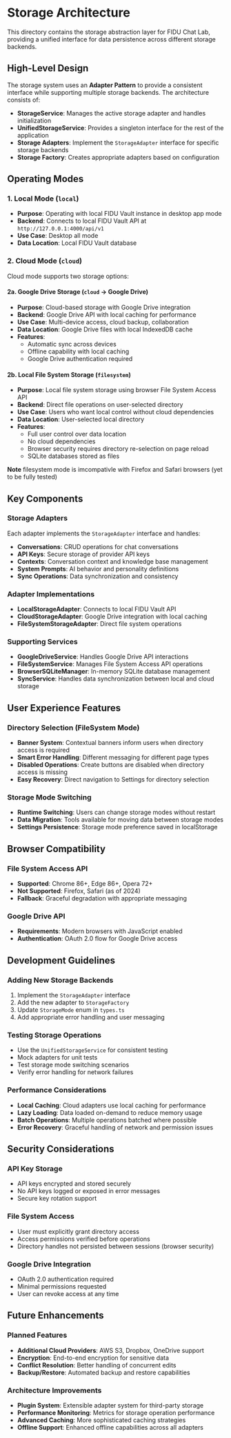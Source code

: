 # Storage Architecture

This directory contains the storage abstraction layer for FIDU Chat Lab, providing a unified interface for data persistence across different storage backends.

## High-Level Design

The storage system uses an **Adapter Pattern** to provide a consistent interface while supporting multiple storage backends. The architecture consists of:

- **StorageService**: Manages the active storage adapter and handles initialization
- **UnifiedStorageService**: Provides a singleton interface for the rest of the application
- **Storage Adapters**: Implement the `StorageAdapter` interface for specific storage backends
- **Storage Factory**: Creates appropriate adapters based on configuration

## Operating Modes

### 1. Local Mode (`local`)
- **Purpose**: Operating with local FIDU Vault instance in desktop app mode
- **Backend**: Connects to local FIDU Vault API at `http://127.0.0.1:4000/api/v1`
- **Use Case**: Desktop all mode
- **Data Location**: Local FIDU Vault database

### 2. Cloud Mode (`cloud`)
Cloud mode supports two storage options:

#### 2a. Google Drive Storage (`cloud` → Google Drive)
- **Purpose**: Cloud-based storage with Google Drive integration
- **Backend**: Google Drive API with local caching for performance
- **Use Case**: Multi-device access, cloud backup, collaboration
- **Data Location**: Google Drive files with local IndexedDB cache
- **Features**: 
  - Automatic sync across devices
  - Offline capability with local caching
  - Google Drive authentication required

#### 2b. Local File System Storage (`filesystem`)
- **Purpose**: Local file system storage using browser File System Access API
- **Backend**: Direct file operations on user-selected directory
- **Use Case**: Users who want local control without cloud dependencies
- **Data Location**: User-selected local directory
- **Features**:
  - Full user control over data location
  - No cloud dependencies
  - Browser security requires directory re-selection on page reload
  - SQLite databases stored as files

**Note** filesystem mode is imcompativle with Firefox and Safari browsers (yet to be fully tested)

## Key Components

### Storage Adapters
Each adapter implements the `StorageAdapter` interface and handles:
- **Conversations**: CRUD operations for chat conversations
- **API Keys**: Secure storage of provider API keys
- **Contexts**: Conversation context and knowledge base management
- **System Prompts**: AI behavior and personality definitions
- **Sync Operations**: Data synchronization and consistency

### Adapter Implementations
- **LocalStorageAdapter**: Connects to local FIDU Vault API
- **CloudStorageAdapter**: Google Drive integration with local caching
- **FileSystemStorageAdapter**: Direct file system operations

### Supporting Services
- **GoogleDriveService**: Handles Google Drive API interactions
- **FileSystemService**: Manages File System Access API operations
- **BrowserSQLiteManager**: In-memory SQLite database management
- **SyncService**: Handles data synchronization between local and cloud storage

## User Experience Features

### Directory Selection (FileSystem Mode)
- **Banner System**: Contextual banners inform users when directory access is required
- **Smart Error Handling**: Different messaging for different page types
- **Disabled Operations**: Create buttons are disabled when directory access is missing
- **Easy Recovery**: Direct navigation to Settings for directory selection

### Storage Mode Switching
- **Runtime Switching**: Users can change storage modes without restart
- **Data Migration**: Tools available for moving data between storage modes
- **Settings Persistence**: Storage mode preference saved in localStorage

## Browser Compatibility

### File System Access API
- **Supported**: Chrome 86+, Edge 86+, Opera 72+
- **Not Supported**: Firefox, Safari (as of 2024)
- **Fallback**: Graceful degradation with appropriate messaging

### Google Drive API
- **Requirements**: Modern browsers with JavaScript enabled
- **Authentication**: OAuth 2.0 flow for Google Drive access

## Development Guidelines

### Adding New Storage Backends
1. Implement the `StorageAdapter` interface
2. Add the new adapter to `StorageFactory`
3. Update `StorageMode` enum in `types.ts`
4. Add appropriate error handling and user messaging

### Testing Storage Operations
- Use the `UnifiedStorageService` for consistent testing
- Mock adapters for unit tests
- Test storage mode switching scenarios
- Verify error handling for network failures

### Performance Considerations
- **Local Caching**: Cloud adapters use local caching for performance
- **Lazy Loading**: Data loaded on-demand to reduce memory usage
- **Batch Operations**: Multiple operations batched where possible
- **Error Recovery**: Graceful handling of network and permission issues

## Security Considerations

### API Key Storage
- API keys encrypted and stored securely
- No API keys logged or exposed in error messages
- Secure key rotation support

### File System Access
- User must explicitly grant directory access
- Access permissions verified before operations
- Directory handles not persisted between sessions (browser security)

### Google Drive Integration
- OAuth 2.0 authentication required
- Minimal permissions requested
- User can revoke access at any time

## Future Enhancements

### Planned Features
- **Additional Cloud Providers**: AWS S3, Dropbox, OneDrive support
- **Encryption**: End-to-end encryption for sensitive data
- **Conflict Resolution**: Better handling of concurrent edits
- **Backup/Restore**: Automated backup and restore capabilities

### Architecture Improvements
- **Plugin System**: Extensible adapter system for third-party storage
- **Performance Monitoring**: Metrics for storage operation performance
- **Advanced Caching**: More sophisticated caching strategies
- **Offline Support**: Enhanced offline capabilities across all adapters
